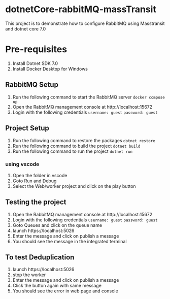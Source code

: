 # dotnetCore-rabbitMQ-massTransit
This project is to demonstrate how to configure RabbitMQ using Masstransit and dotnet core 7.0

# Pre-requisites
1. Install Dotnet SDK 7.0
2. Install Docker Desktop for Windows

## RabbitMQ Setup
1. Run the following command to start the RabbitMQ server
```docker compose up```
2. Open the RabbitMQ management console at http://localhost:15672
3. Login with the following credentials
```username: guest```
```password: guest```

## Project Setup
1. Run the following command to restore the packages
```dotnet restore```
2. Run the following command to build the project
```dotnet build```
3. Run the following command to run the project
```dotnet run```

### using vscode
1. Open the folder in vscode
2. Goto Run and Debug
3. Select the Web/worker project and click on the play button

## Testing the project
1. Open the RabbitMQ management console at http://localhost:15672
2. Login with the following credentials
```username: guest```
```password: guest```
3. Goto Queues and click on the queue name
4. launch https://localhost:5026
5. Enter the message and click on publish a message
6. You should see the message in the integrated terminal

## To test Deduplication
1. launch https://localhost:5026
2. stop the worker
3. Enter the message and click on publish a message
4. Click the button again with same message
5. You should see the error in web page and console

